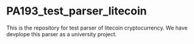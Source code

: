 # PA193_test_parser_litecoin
This is the repository for test parser of litecoin cryptocurrency. We have devplope this parser as a university project. 
